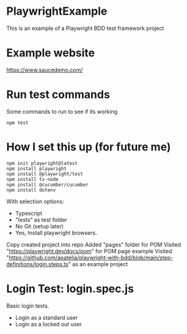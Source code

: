 # PlaywrightExample
This is an example of a Playwright BDD test framework project

# Example website
https://www.saucedemo.com/

# Run test commands
Some commands to run to see if its working
```
npm test
```

# How I set this up (for future me)
```
npm init playwright@latest
npm install playwright
npm install @playwright/test
npm install ts-node
npm install @cucumber/cucumber
npm install dotenv

```
With selection options:
-   Typescript
-   "tests" as test folder
-   No Git (setup later)
-   Yes, Install playwright browsers.

Copy created project into repo
Added "pages" folder for POM
Visited "https://playwright.dev/docs/pom" for POM page example
Visited "https://github.com/apatelia/playwright-with-bdd/blob/main/step-definitions/login.steps.ts" as an example project


# Login Test: login.spec.js
Basic login tests.
-   Login as a standard user
-   Login as a locked out user
